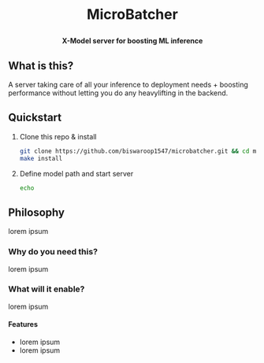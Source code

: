# <p align="center">MicroBatcher</p>
<p align="center"><b>X-Model server for boosting ML inference</b></p>
<p align="center">

## What is this?
A server taking care of all your inference to deployment needs + boosting performance without letting you do any heavylifting in the backend.

## Quickstart
1. Clone this repo & install

    ```bash
    git clone https://github.com/biswaroop1547/microbatcher.git && cd microbatcher
    make install
    ```
2. Define model path and start server
    ```bash
    echo
    ```
## Philosophy
lorem ipsum
### Why do you need this?
lorem ipsum

### What will it enable?
lorem ipsum

#### Features
* lorem ipsum
* lorem ipsum

